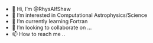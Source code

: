 - 👋 Hi, I’m @RhysAlfShaw
- 👀 I’m interested in Computational Astrophysics/Science
- 🌱 I’m currently learning Fortran
- 💞️ I’m looking to collaborate on ...
- 📫 How to reach me ..

<!---
RhysAlfShaw/RhysAlfShaw is a ✨ special ✨ repository because its `README.md` (this file) appears on your GitHub profile.
You can click the Preview link to take a look at your changes.
--->
